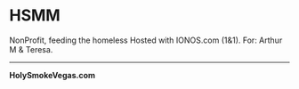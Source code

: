 # HSMM
NonProfit, feeding the homeless
Hosted with IONOS.com (1&1).
For: Arthur M & Teresa.
***
**HolySmokeVegas.com**
